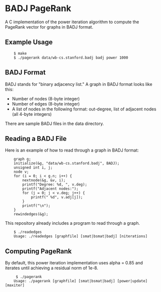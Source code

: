 # BADJ PageRank

A C implementation of the power iteration algorithm to compute the PageRank vector for graphs in BADJ format.

## Example Usage

		$ make
		$ ./pagerank data/wb-cs.stanford.badj badj power 1000

## BADJ Format

BADJ stands for "binary adjacency list." 
A graph in BADJ format looks like this:

- Number of nodes (8-byte integer)
- Number of edges (8-byte integer)
- A list of nodes in the following format: out-degree, list of adjacent nodes (all 4-byte integers)

There are sample BADJ files in the data directory.

## Reading a BADJ File

Here is an example of how to read through a graph in BADJ format:

		graph g;
		initialize(&g, "data/wb-cs.stanford.badj", BADJ);
		unsigned int i, j;
		node v;
		for (i = 0; i < g.n; i++) {
			nextnode(&g, &v, i);
			printf("Degree: %d, ", v.deg);
			printf("Adjacent nodes:");
			for (j = 0; j < v.deg; j++) {
				printf(" %d", v.adj[j]);
			}
			printf("\n");
		}
		rewindedges(&g);

This repository already includes a program to read through a graph.

		$ ./readedges 
		Usage: ./readedges [graphfile] [smat|bsmat|badj] [niterations]

## Computing PageRank

By default, this power iteration implementation uses alpha = 0.85 and iterates until achieving a residual norm of 1e-8.

		 $ ./pagerank
		Usage: ./pagerank [graphfile] [smat|bsmat|badj] [power|update] [maxiter]
